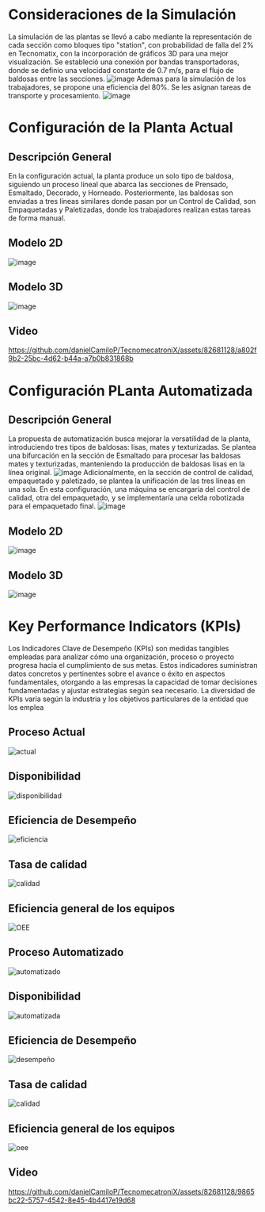 

# Consideraciones de la Simulación
La simulación de las plantas se llevó a cabo mediante la representación de cada sección como bloques tipo "station", con probabilidad de falla del 2% en Tecnomatix, con la incorporación de gráficos 3D para una mejor visualización. Se estableció una conexión por bandas transportadoras, donde se definio una velocidad constante de 0.7 m/s, para el flujo de baldosas entre las secciones.
![image](https://github.com/danielCamiloP/TecnomecatroniX/assets/82681128/78307832-4adb-49a0-b87d-77924a172529)
Ademas para la simulación de los trabajadores, se propone una eficiencia del 80%. Se les asignan tareas de transporte y procesamiento.
![image](https://github.com/danielCamiloP/TecnomecatroniX/assets/82681128/29200d97-d602-4992-8e78-ed0217a259bd)

# Configuración de la Planta Actual
## Descripción General
En la configuración actual, la planta produce un solo tipo de baldosa, siguiendo un proceso lineal que abarca las secciones de Prensado, Esmaltado, Decorado, y Horneado. Posteriormente, las baldosas son enviadas a tres líneas similares donde pasan por un Control de Calidad, son Empaquetadas y Paletizadas, donde los trabajadores realizan estas tareas de forma manual.

## Modelo 2D
![image](https://github.com/danielCamiloP/TecnomecatroniX/assets/82681128/d93120bf-b491-48f1-a16c-4d82bbdaef7a)
## Modelo 3D
![image](https://github.com/danielCamiloP/TecnomecatroniX/assets/82681128/71f7cd0f-322f-4cbd-8c47-5561764cca62)
## Video

https://github.com/danielCamiloP/TecnomecatroniX/assets/82681128/a802f9b2-25bc-4d62-b44a-a7b0b831868b


# Configuración PLanta Automatizada
## Descripción General
La propuesta de automatización busca mejorar la versatilidad de la planta, introduciendo tres tipos de baldosas: lisas, mates y texturizadas. Se plantea una bifurcación en la sección de Esmaltado para procesar las baldosas mates y texturizadas, manteniendo la producción de baldosas lisas en la línea original.
![image](https://github.com/danielCamiloP/TecnomecatroniX/assets/82681128/ef94fb52-5cca-45de-a497-6be171e2b95f)
Adicionalmente, en la sección de control de calidad, empaquetado y paletizado, se plantea la unificación de las tres líneas en una sola. En esta configuración, una máquina se encargaría del control de calidad, otra del empaquetado, y se implementaría una celda robotizada para el empaquetado final.
![image](https://github.com/danielCamiloP/TecnomecatroniX/assets/82681128/1b61293f-e87b-4384-9d06-d7f0e5c53adb)

## Modelo 2D
![image](https://github.com/danielCamiloP/TecnomecatroniX/assets/82681128/8d037201-dd0c-4516-b736-042c9eca9c3f)
## Modelo 3D
![image](https://github.com/danielCamiloP/TecnomecatroniX/assets/82681128/a5d7379b-95b1-4c01-bf84-0c7fe60389c6)

# Key Performance Indicators (KPIs)
Los Indicadores Clave de Desempeño (KPIs) son medidas tangibles empleadas para analizar cómo una organización, proceso o proyecto progresa hacia el cumplimiento de sus metas. Estos indicadores suministran datos concretos y pertinentes sobre el avance o éxito en aspectos fundamentales, otorgando a las empresas la capacidad de tomar decisiones fundamentadas y ajustar estrategias según sea necesario. La diversidad de KPIs varía según la industria y los objetivos particulares de la entidad que los emplea

## Proceso Actual 
![actual](https://github.com/danielCamiloP/TecnomecatroniX/assets/49196698/512fa7b6-8381-4abf-8c75-7c586741cb39)
## Disponibilidad
![disponibilidad](https://github.com/danielCamiloP/TecnomecatroniX/assets/49196698/28ee0aa5-c2a4-4215-8d4f-f93797cc0f86)
## Eficiencia de Desempeño
![eficiencia](https://github.com/danielCamiloP/TecnomecatroniX/assets/49196698/f77b295a-459b-43fe-af34-c1b3e72f5685)
## Tasa de calidad
![calidad](https://github.com/danielCamiloP/TecnomecatroniX/assets/49196698/059b9296-332f-43a4-8107-bd02157a58fa)
## Eficiencia general de los equipos
![OEE](https://github.com/danielCamiloP/TecnomecatroniX/assets/49196698/4d95861b-d8c8-4bc6-b295-fb7d8530d44a)
## Proceso Automatizado 
![automatizado](https://github.com/danielCamiloP/TecnomecatroniX/assets/49196698/a17ed812-913a-4679-b09d-5ba0ad8dc814)
## Disponibilidad
![automatizada](https://github.com/danielCamiloP/TecnomecatroniX/assets/49196698/04976ca4-c93f-4adc-b309-b7bb2cb2548e)
## Eficiencia de Desempeño
![desempeño](https://github.com/danielCamiloP/TecnomecatroniX/assets/49196698/dba3f35e-578c-49f9-b8d0-a412a47ad1ba)
## Tasa de calidad
![calidad](https://github.com/danielCamiloP/TecnomecatroniX/assets/49196698/1807946e-eff9-47e5-bdde-f5852748e764)
## Eficiencia general de los equipos
![oee](https://github.com/danielCamiloP/TecnomecatroniX/assets/49196698/adff7aa6-f032-4b82-899f-fa7e1c073fc7)
## Video

https://github.com/danielCamiloP/TecnomecatroniX/assets/82681128/9865bc22-5757-4542-8e45-4b4417e19d68




